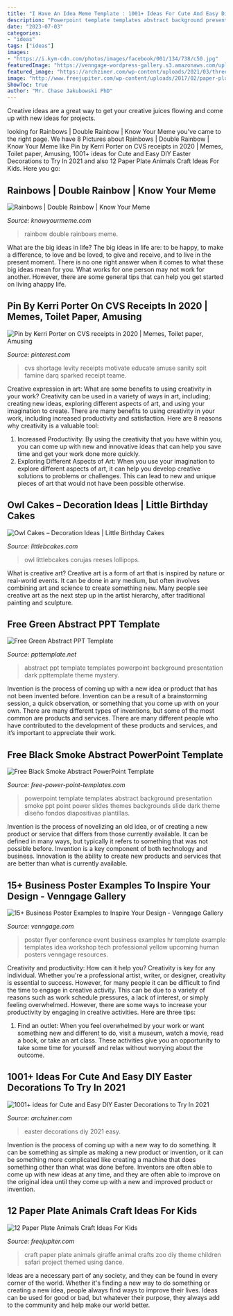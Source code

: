 ```yaml
---
title: "I Have An Idea Meme Template : 1001+ Ideas For Cute And Easy Diy Easter Decorations To Try In 2021"
description: "Powerpoint template templates abstract background presentation smoke ppt point power slides themes backgrounds slide dark theme diseño fondos diapositivas plantillas"
date: "2023-07-03"
categories:
- "ideas"
tags: ["ideas"]
images:
- "https://i.kym-cdn.com/photos/images/facebook/001/134/738/c50.jpg"
featuredImage: "https://venngage-wordpress-gallery.s3.amazonaws.com/uploads/2018/08/6c1aea98-9832-4425-90ba-2df61fd17de4.png"
featured_image: "https://archziner.com/wp-content/uploads/2021/03/three-large-ceramic-eggs-decorated-in-pink-green-with-butterflies-easter-decorations-gold-bunny-figurines.jpg"
image: "http://www.freejupiter.com/wp-content/uploads/2017/02/paper-plate-animal-craft-ideas-for-kids1.jpg"
ShowToc: true
author: "Mr. Chase Jakubowski PhD"
---
```



Creative ideas are a great way to get your creative juices flowing and come up with new ideas for projects.

	

		
looking for Rainbows | Double Rainbow | Know Your Meme you've came to the right page. We have 8 Pictures about Rainbows | Double Rainbow | Know Your Meme like Pin by Kerri Porter on CVS receipts in 2020 | Memes, Toilet paper, Amusing, 1001+ ideas for Cute and Easy DIY Easter Decorations to Try In 2021 and also 12 Paper Plate Animals Craft Ideas For Kids. Here you go:
		
    
## Rainbows | Double Rainbow | Know Your Meme

<img loading=lazy src="https://i.kym-cdn.com/photos/images/facebook/001/134/738/c50.jpg" onerror="this.onerror=null;this.src='https://tse4.mm.bing.net/th?id=OIP.LXDALP541CLhtV2Oj7PCEAHaHa&amp;pid=15.1';" alt="Rainbows | Double Rainbow | Know Your Meme">

_Source: knowyourmeme.com_

>rainbow double rainbows meme. 

	

What are the big ideas in life?
The big ideas in life are: to be happy, to make a difference, to love and be loved, to give and receive, and to live in the present moment. There is no one right answer when it comes to what these big ideas mean for you. What works for one person may not work for another. However, there are some general tips that can help you get started on living ahappy life.

    
## Pin By Kerri Porter On CVS Receipts In 2020 | Memes, Toilet Paper, Amusing

<img loading=lazy src="https://i.pinimg.com/736x/0e/ad/b9/0eadb90daad0f581c8114f29f3f30f28.jpg" onerror="this.onerror=null;this.src='https://tse1.mm.bing.net/th?id=OIP.VqhdLhUQHa5E067TSBz5SAHaI2&amp;pid=15.1';" alt="Pin by Kerri Porter on CVS receipts in 2020 | Memes, Toilet paper, Amusing">

_Source: pinterest.com_

>cvs shortage levity receipts motivate educate amuse sanity spit famine darq sparked receipt teame. 

	

Creative expression in art: What are some benefits to using creativity in your work?
Creativity can be used in a variety of ways in art, including; creating new ideas, exploring different aspects of art, and using your imagination to create. There are many benefits to using creativity in your work, including increased productivity and satisfaction. Here are 8 reasons why creativity is a valuable tool: 
1. Increased Productivity: By using the creativity that you have within you, you can come up with new and innovative ideas that can help you save time and get your work done more quickly.
2. Exploring Different Aspects of Art: When you use your imagination to explore different aspects of art, it can help you develop creative solutions to problems or challenges. This can lead to new and unique pieces of art that would not have been possible otherwise. 

    
## Owl Cakes – Decoration Ideas | Little Birthday Cakes

<img loading=lazy src="https://www.littlebcakes.com/wp-content/uploads/2013/08/Owl-Cake.jpg" onerror="this.onerror=null;this.src='https://tse4.mm.bing.net/th?id=OIP.6IdV8pdrVxJzygIPgxPetwHaJ9&amp;pid=15.1';" alt="Owl Cakes – Decoration Ideas | Little Birthday Cakes">

_Source: littlebcakes.com_

>owl littlebcakes corujas reeses lollipops. 

	

What is creative art?
Creative art is a form of art that is inspired by nature or real-world events. It can be done in any medium, but often involves combining art and science to create something new. Many people see creative art as the next step up in the artist hierarchy, after traditional painting and sculpture.

    
## Free Green Abstract PPT Template

<img loading=lazy src="https://cdn3.ppttemplate.net/wp-content/uploads/2015/03/10377-green-abstract-ppt-template-0001-1.jpg" onerror="this.onerror=null;this.src='https://tse4.mm.bing.net/th?id=OIP.Pk0-r9YtCVhEN9z1Be15lQHaFj&amp;pid=15.1';" alt="Free Green Abstract PPT Template">

_Source: ppttemplate.net_

>abstract ppt template templates powerpoint background presentation dark ppttemplate theme mystery. 

	

Invention is the process of coming up with a new idea or product that has not been invented before. Invention can be a result of a brainstorming session, a quick observation, or something that you come up with on your own. There are many different types of inventions, but some of the most common are products and services. There are many different people who have contributed to the development of these products and services, and it’s important to appreciate their work.

    
## Free Black Smoke Abstract PowerPoint Template

<img loading=lazy src="https://cdn.free-power-point-templates.com/wp-content/uploads/2013/11/2964-black-smoke-abstract-powerpoint-template.jpg" onerror="this.onerror=null;this.src='https://tse1.mm.bing.net/th?id=OIP.WjlYopowtWJvVjO87nnlQgHaF7&amp;pid=15.1';" alt="Free Black Smoke Abstract PowerPoint Template">

_Source: free-power-point-templates.com_

>powerpoint template templates abstract background presentation smoke ppt point power slides themes backgrounds slide dark theme diseño fondos diapositivas plantillas. 

	

Invention is the process of novelizing an old idea, or of creating a new product or service that differs from those currently available. It can be defined in many ways, but typically it refers to something that was not possible before. Invention is a key component of both technology and business. Innovation is the ability to create new products and services that are better than what is currently available.

    
## 15+ Business Poster Examples To Inspire Your Design - Venngage Gallery

<img loading=lazy src="https://venngage-wordpress-gallery.s3.amazonaws.com/uploads/2018/08/6c1aea98-9832-4425-90ba-2df61fd17de4.png" onerror="this.onerror=null;this.src='https://tse3.mm.bing.net/th?id=OIP.v80eJxNTdNF7QlUgAILZNwHaJl&amp;pid=15.1';" alt="15+ Business Poster Examples to Inspire Your Design - Venngage Gallery">

_Source: venngage.com_

>poster flyer conference event business examples hr template example templates idea workshop tech professional yellow upcoming human posters venngage resources. 

	

Creativity and productivity: How can it help you?
Creativity is key for any individual. Whether you're a professional artist, writer, or designer, creativity is essential to success. However, for many people it can be difficult to find the time to engage in creative activity. This can be due to a variety of reasons such as work schedule pressures, a lack of interest, or simply feeling overwhelmed. However, there are some ways to increase your productivity by engaging in creative activities. Here are three tips: 
1. Find an outlet: When you feel overwhelmed by your work or want something new and different to do, visit a museum, watch a movie, read a book, or take an art class. These activities give you an opportunity to take some time for yourself and relax without worrying about the outcome.


    
## 1001+ Ideas For Cute And Easy DIY Easter Decorations To Try In 2021

<img loading=lazy src="https://archziner.com/wp-content/uploads/2021/03/three-large-ceramic-eggs-decorated-in-pink-green-with-butterflies-easter-decorations-gold-bunny-figurines.jpg" onerror="this.onerror=null;this.src='https://tse2.mm.bing.net/th?id=OIP.5LCZMZII3kjSaUGZIxe45wHaJ5&amp;pid=15.1';" alt="1001+ ideas for Cute and Easy DIY Easter Decorations to Try In 2021">

_Source: archziner.com_

>easter decorations diy 2021 easy. 

	

Invention is the process of coming up with a new way to do something. It can be something as simple as making a new product or invention, or it can be something more complicated like creating a machine that does something other than what was done before. Inventors are often able to come up with new ideas at any time, and they are often able to improve on the original idea until they come up with a new and improved product or invention.

    
## 12 Paper Plate Animals Craft Ideas For Kids

<img loading=lazy src="http://www.freejupiter.com/wp-content/uploads/2017/02/paper-plate-animal-craft-ideas-for-kids1.jpg" onerror="this.onerror=null;this.src='https://tse3.mm.bing.net/th?id=OIP.dbgYNkviv0XJFEsKzuL29QHaUz&amp;pid=15.1';" alt="12 Paper Plate Animals Craft Ideas For Kids">

_Source: freejupiter.com_

>craft paper plate animals giraffe animal crafts zoo diy theme children safari project themed using dance. 

	

Ideas are a necessary part of any society, and they can be found in every corner of the world. Whether it's finding a new way to do something or creating a new idea, people always find ways to improve their lives. Ideas can be used for good or bad, but whatever their purpose, they always add to the community and help make our world better.

